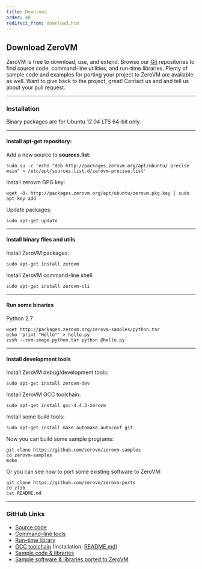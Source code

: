 ```yaml
---
title: Download
order: 40
redirect_from: download.htm
---
```


## Download ZeroVM

ZeroVM is free to download, use, and extend. Browse our
[Git](https://github.com/zerovm/) repositories to find source code,
command-line utilities, and run-time libraries. Plenty of sample code
and examples for porting your project to ZeroVM are available as well.
Want to give back to the project, great! Contact us and and tell us
about your pull request.

---

### Installation

Binary packages are for Ubuntu 12.04 LTS 64-bit only.

---

#### Install apt-get repository:

Add a new source to **sources.list**:

    sudo su -c 'echo "deb http://packages.zerovm.org/apt/ubuntu/ precise main" > /etc/apt/sources.list.d/zerovm-precise.list'

Install zerovm GPG key:

    wget -O- http://packages.zerovm.org/apt/ubuntu/zerovm.pkg.key | sudo apt-key add -

Update packages:

    sudo apt-get update

---

#### Install binary files and utils

Install ZeroVM packages:

    sudo apt-get install zerovm

Install ZeroVM command-line shell:

    sudo apt-get install zerovm-cli

---

#### Run some binaries

Python 2.7


    wget http://packages.zerovm.org/zerovm-samples/python.tar
    echo 'print "Hello"' > hello.py
    zvsh --zvm-image python.tar python @hello.py

---

#### Install development tools

Install ZeroVM debug/development tools:

    sudo apt-get install zerovm-dev

Install ZeroVM GCC toolchain:

    sudo apt-get install gcc-4.4.3-zerovm

Install some build tools:

    sudo apt-get install make automake autoconf git

Now you can build some sample programs:

    git clone https://github.com/zerovm/zerovm-samples
    cd zerovm-samples
    make

Or you can see how to port some existing software to ZeroVM:

    git clone https://github.com/zerovm/zerovm-ports
    cd zlib
    cat README.md

---

### GitHub Links

<!-- the whitespace in the i elements is important, without it, Jekyll
will rander the page incorrectly -->

* [<i class="fa fa-github-alt"> </i>Source code](https://github.com/zerovm/zerovm)
* [<i class="fa fa-github-alt"> </i>Command&#8211;line tools](https://github.com/zerovm/zerovm-cli)
* [<i class="fa fa-github-alt"> </i>Run&#8211;time library](https://github.com/zerovm/zrt)
* [<i class="fa fa-github-alt"> </i>GCC toolchain](https://github.com/zerovm/toolchain)
  (Installation: [README.md](https://github.com/zerovm/toolchain/blob/master/README.md))
* [<i class="fa fa-github-alt"> </i>Sample code &amp; libraries](https://github.com/zerovm/zerovm-samples)
* [<i class="fa fa-github-alt"> </i>Sample software &amp; libraries ported to ZeroVM ](https://github.com/zerovm/zerovm-ports)
